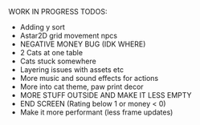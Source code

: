 WORK IN PROGRESS TODOS:

- Adding y sort
- Astar2D grid movement npcs
- NEGATIVE MONEY BUG (IDK WHERE)
- 2 Cats at one table
- Cats stuck somewhere
- Layering issues with assets etc
- More music and sound effects for actions
- More into cat theme, paw print decor
- MORE STUFF OUTSIDE AND MAKE IT LESS EMPTY
- END SCREEN (Rating below 1 or money < 0)
- Make it more performant (less frame updates)
